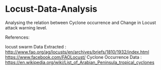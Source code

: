 # Locust-Data-Analysis
Analysing the relation between Cyclone occurrence and Change in Locust attack warning level.

References:

locust swarm Data Extracted : http://www.fao.org/ag/locusts/en/archives/briefs/1810/1932/index.html https://www.facebook.com/FAOLocust/
Cyclone Occurrence Data     : https://en.wikipedia.org/wiki/List_of_Arabian_Peninsula_tropical_cyclones




